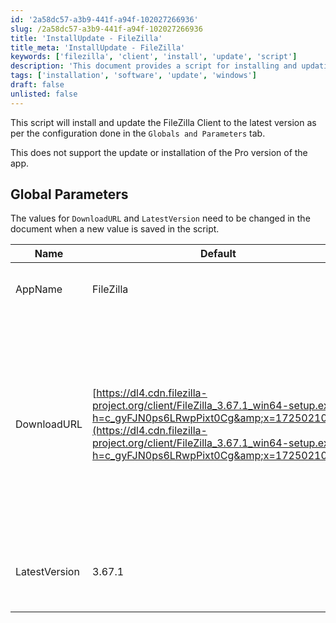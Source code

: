 ```yaml
---
id: '2a58dc57-a3b9-441f-a94f-102027266936'
slug: /2a58dc57-a3b9-441f-a94f-102027266936
title: 'InstallUpdate - FileZilla'
title_meta: 'InstallUpdate - FileZilla'
keywords: ['filezilla', 'client', 'install', 'update', 'script']
description: 'This document provides a script for installing and updating the FileZilla Client to the latest version based on the configurations set in the Globals and Parameters tab. It outlines the necessary parameters and provides a sample run for reference.'
tags: ['installation', 'software', 'update', 'windows']
draft: false
unlisted: false
---
```


This script will install and update the FileZilla Client to the latest version as per the configuration done in the `Globals and Parameters` tab.

This does not support the update or installation of the Pro version of the app.

## Global Parameters 

The values for `DownloadURL` and `LatestVersion` need to be changed in the document when a new value is saved in the script.

| Name          | Default                                                                                                                                                         | Description                                         |
|---------------|-----------------------------------------------------------------------------------------------------------------------------------------------------------------|-----------------------------------------------------|
| AppName       | FileZilla                                                                                                                                                      | Name of the application to be installed              |
| DownloadURL   | [https://dl4.cdn.filezilla-project.org/client/FileZilla_3.67.1_win64-setup.exe?h=c_gyFJN0ps6LRwpPixt0Cg&amp;x=1725021044](https://dl4.cdn.filezilla-project.org/client/FileZilla_3.67.1_win64-setup.exe?h=c_gyFJN0ps6LRwpPixt0Cg&amp;x=1725021044) | Download URL of the application. This URL can be updated if FileZilla releases a new stable version of the application. This URL will download version 3.67.1. |
| LatestVersion  | 3.67.1                                                                                                                                                         | The version that is going to be downloaded and installed. |

